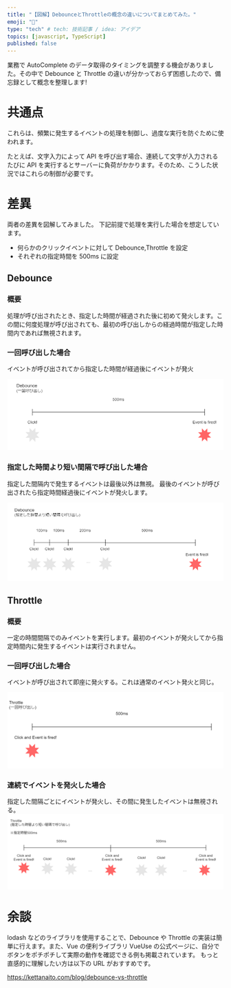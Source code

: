 ```yaml
---
title: "【図解】DebounceとThrottleの概念の違いについてまとめてみた。"
emoji: "🐷"
type: "tech" # tech: 技術記事 / idea: アイデア
topics: [javascript, TypeScript]
published: false
---
```


業務で AutoComplete のデータ取得のタイミングを調整する機会がありました。その中で Debounce と Throttle の違いが分かっておらず困惑したので、備忘録として概念を整理します!

# 共通点

これらは、頻繁に発生するイベントの処理を制御し、過度な実行を防ぐために使われます。

たとえば、文字入力によって API を呼び出す場合、連続して文字が入力されるたびに API を実行するとサーバーに負荷がかかります。そのため、こうした状況ではこれらの制御が必要です。

# 差異

両者の差異を図解してみました。
下記前提で処理を実行した場合を想定しています。

- 何らかのクリックイベントに対して Debounce,Throttle を設定
- それぞれの指定時間を 500ms に設定

## Debounce

### 概要

処理が呼び出されたとき、指定した時間が経過された後に初めて発火します。この間に何度処理が呼び出されても、最初の呼び出しからの経過時間が指定した時間内であれば無視されます。

### 一回呼び出した場合

イベントが呼び出されてから指定した時間が経過後にイベントが発火

![alt text](/images/debounce/debounce-once.png)

### 指定した時間より短い間隔で呼び出した場合

指定した間隔内で発生するイベントは最後以外は無視。
最後のイベントが呼び出されたら指定時間経過後にイベントが発火します。

![alt text](/images/debounce/debounce-multi.png)

## Throttle

### 概要

一定の時間間隔でのみイベントを実行します。最初のイベントが発火してから指定時間内に発生するイベントは実行されません。

### 一回呼び出した場合

イベントが呼び出されて即座に発火する。これは通常のイベント発火と同じ。

![alt text](/images/debounce/throttle-once.png)

### 連続でイベントを発火した場合

指定した間隔ごとにイベントが発火し、その間に発生したイベントは無視される。
![alt text](/images/debounce/thorottle-multi.png)

# 余談

lodash などのライブラリを使用することで、Debounce や Throttle の実装は簡単に行えます。また、Vue の便利ライブラリ VueUse の公式ページに、自分でボタンをポチポチして実際の動作を確認できる例も掲載されています。
もっと直感的に理解したい方は以下の URL がおすすめです。

https://kettanaito.com/blog/debounce-vs-throttle
